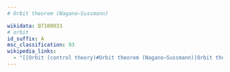 ```yaml
---
# Orbit theorem (Nagano–Sussmann)

wikidata: Q7100033
# orbit
id_suffix: A
msc_classification: 93
wikipedia_links:
  - "[[Orbit (control theory)#Orbit theorem (Nagano–Sussmann)|Orbit theorem (Nagano–Sussmann)]]"
---
```

